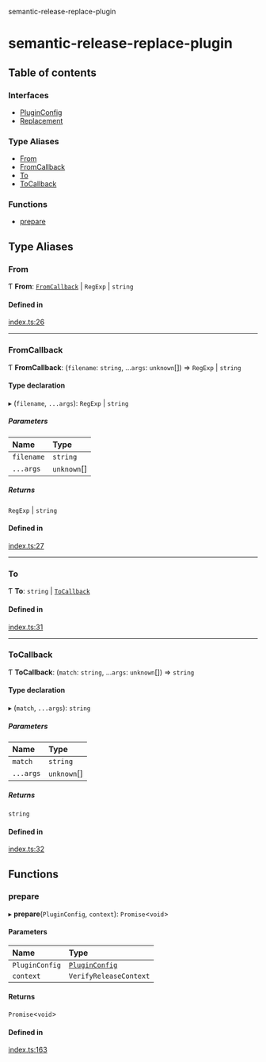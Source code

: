 semantic-release-replace-plugin

# semantic-release-replace-plugin

## Table of contents

### Interfaces

- [PluginConfig](interfaces/PluginConfig.md)
- [Replacement](interfaces/Replacement.md)

### Type Aliases

- [From](README.md#from)
- [FromCallback](README.md#fromcallback)
- [To](README.md#to)
- [ToCallback](README.md#tocallback)

### Functions

- [prepare](README.md#prepare)

## Type Aliases

### From

Ƭ **From**: [`FromCallback`](README.md#fromcallback) \| `RegExp` \| `string`

#### Defined in

[index.ts:26](https://github.com/centralnicgroup-opensource/rtldev-middleware-semantic-release-replace-plugin/blob/56e7b66/src/index.ts#L26)

___

### FromCallback

Ƭ **FromCallback**: (`filename`: `string`, ...`args`: `unknown`[]) => `RegExp` \| `string`

#### Type declaration

▸ (`filename`, `...args`): `RegExp` \| `string`

##### Parameters

| Name | Type |
| :------ | :------ |
| `filename` | `string` |
| `...args` | `unknown`[] |

##### Returns

`RegExp` \| `string`

#### Defined in

[index.ts:27](https://github.com/centralnicgroup-opensource/rtldev-middleware-semantic-release-replace-plugin/blob/56e7b66/src/index.ts#L27)

___

### To

Ƭ **To**: `string` \| [`ToCallback`](README.md#tocallback)

#### Defined in

[index.ts:31](https://github.com/centralnicgroup-opensource/rtldev-middleware-semantic-release-replace-plugin/blob/56e7b66/src/index.ts#L31)

___

### ToCallback

Ƭ **ToCallback**: (`match`: `string`, ...`args`: `unknown`[]) => `string`

#### Type declaration

▸ (`match`, `...args`): `string`

##### Parameters

| Name | Type |
| :------ | :------ |
| `match` | `string` |
| `...args` | `unknown`[] |

##### Returns

`string`

#### Defined in

[index.ts:32](https://github.com/centralnicgroup-opensource/rtldev-middleware-semantic-release-replace-plugin/blob/56e7b66/src/index.ts#L32)

## Functions

### prepare

▸ **prepare**(`PluginConfig`, `context`): `Promise`\<`void`\>

#### Parameters

| Name | Type |
| :------ | :------ |
| `PluginConfig` | [`PluginConfig`](interfaces/PluginConfig.md) |
| `context` | `VerifyReleaseContext` |

#### Returns

`Promise`\<`void`\>

#### Defined in

[index.ts:163](https://github.com/centralnicgroup-opensource/rtldev-middleware-semantic-release-replace-plugin/blob/56e7b66/src/index.ts#L163)
